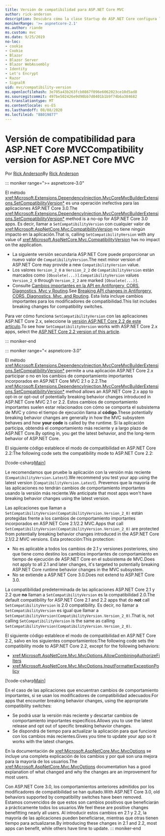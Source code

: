 ```yaml
---
title: Versión de compatibilidad para ASP.NET Core MVC
author: rick-anderson
description: Descubra cómo la clase Startup de ASP.NET Core configura los servicios y la canalización de solicitudes de la aplicación.
monikerRange: '>= aspnetcore-2.1'
ms.author: riande
ms.custom: mvc
ms.date: 9/25/2019
no-loc:
- cookie
- Cookie
- Blazor
- Blazor Server
- Blazor WebAssembly
- Identity
- Let's Encrypt
- Razor
- SignalR
uid: mvc/compatibility-version
ms.openlocfilehash: 3e705a43b263fcb0867f096e6062023ce10d5ad8
ms.sourcegitcommit: 497be502426e9d90bb7d0401b1b9f74b6a384682
ms.translationtype: MT
ms.contentlocale: es-ES
ms.lasthandoff: 08/08/2020
ms.locfileid: "88019877"
---
```

# <a name="compatibility-version-for-aspnet-core-mvc"></a><span data-ttu-id="815a7-103">Versión de compatibilidad para ASP.NET Core MVC</span><span class="sxs-lookup"><span data-stu-id="815a7-103">Compatibility version for ASP.NET Core MVC</span></span>

<span data-ttu-id="815a7-104">Por [Rick Anderson](https://twitter.com/RickAndMSFT)</span><span class="sxs-lookup"><span data-stu-id="815a7-104">By [Rick Anderson](https://twitter.com/RickAndMSFT)</span></span>

::: moniker range=">= aspnetcore-3.0"

<span data-ttu-id="815a7-105">El método <xref:Microsoft.Extensions.DependencyInjection.MvcCoreMvcBuilderExtensions.SetCompatibilityVersion*> es una operación inefectiva para las aplicaciones ASP.NET Core 3.0.</span><span class="sxs-lookup"><span data-stu-id="815a7-105">The <xref:Microsoft.Extensions.DependencyInjection.MvcCoreMvcBuilderExtensions.SetCompatibilityVersion*> method is a no-op for ASP.NET Core 3.0 apps.</span></span> <span data-ttu-id="815a7-106">Es decir, llamar a `SetCompatibilityVersion` con cualquier valor de <xref:Microsoft.AspNetCore.Mvc.CompatibilityVersion> no tiene ningún impacto en la aplicación.</span><span class="sxs-lookup"><span data-stu-id="815a7-106">That is, calling `SetCompatibilityVersion` with any value of <xref:Microsoft.AspNetCore.Mvc.CompatibilityVersion> has no impact on the application.</span></span>

* <span data-ttu-id="815a7-107">La siguiente versión secundaria ASP.NET Core puede proporcionar un nuevo valor de `CompatibilityVersion`.</span><span class="sxs-lookup"><span data-stu-id="815a7-107">The next minor version of ASP.NET Core may provide a new `CompatibilityVersion` value.</span></span>
* <span data-ttu-id="815a7-108">Los valores `Version_2_0` a `Version_2_2` de `CompatibilityVersion` están marcados como `[Obsolete(...)]`.</span><span class="sxs-lookup"><span data-stu-id="815a7-108">`CompatibilityVersion` values `Version_2_0` through `Version_2_2` are marked `[Obsolete(...)]`.</span></span>
* <span data-ttu-id="815a7-109">Consulte [Cambios importantes en la API en Antiforgery, CORS, Diagnostics, Mvc y Routing](https://github.com/aspnet/Announcements/issues/387).</span><span class="sxs-lookup"><span data-stu-id="815a7-109">See [Breaking API changes in Antiforgery, CORS, Diagnostics, Mvc, and Routing](https://github.com/aspnet/Announcements/issues/387).</span></span> <span data-ttu-id="815a7-110">Esta lista incluye cambios importantes para los modificadores de compatibilidad.</span><span class="sxs-lookup"><span data-stu-id="815a7-110">This list includes breaking changes for compatibility switches.</span></span>

<span data-ttu-id="815a7-111">Para ver cómo funciona `SetCompatibilityVersion` con las aplicaciones ASP.NET Core 2.x, seleccione la [versión ASP.NET Core 2.2 de este artículo](https://docs.microsoft.com/aspnet/core/mvc/compatibility-version?view=aspnetcore-2.2).</span><span class="sxs-lookup"><span data-stu-id="815a7-111">To see how `SetCompatibilityVersion` works with ASP.NET Core 2.x apps, select the [ASP.NET Core 2.2 version of this article](https://docs.microsoft.com/aspnet/core/mvc/compatibility-version?view=aspnetcore-2.2).</span></span>

::: moniker-end

::: moniker range="< aspnetcore-3.0"

<span data-ttu-id="815a7-112">El método <xref:Microsoft.Extensions.DependencyInjection.MvcCoreMvcBuilderExtensions.SetCompatibilityVersion*> permite a una aplicación ASP.NET Core 2.x participar o no en los cambios de comportamiento importantes incorporados en ASP.NET Core MVC 2.1 o 2.2.</span><span class="sxs-lookup"><span data-stu-id="815a7-112">The <xref:Microsoft.Extensions.DependencyInjection.MvcCoreMvcBuilderExtensions.SetCompatibilityVersion*> method allows an ASP.NET Core 2.x app to opt-in or opt-out of potentially breaking behavior changes introduced in ASP.NET Core MVC 2.1 or 2.2.</span></span> <span data-ttu-id="815a7-113">Estos cambios de comportamiento importantes suelen estar relacionados con cómo se comporta el subsistema de MVC y cómo el tiempo de ejecución llama al **código**.</span><span class="sxs-lookup"><span data-stu-id="815a7-113">These potentially breaking behavior changes are generally in how the MVC subsystem behaves and how **your code** is called by the runtime.</span></span> <span data-ttu-id="815a7-114">Si la aplicación participa, obtendrá el comportamiento más reciente y a largo plazo de ASP.NET Core.</span><span class="sxs-lookup"><span data-stu-id="815a7-114">By opting in, you get the latest behavior, and the long-term behavior of ASP.NET Core.</span></span>

<span data-ttu-id="815a7-115">El siguiente código establece el modo de compatibilidad en ASP.NET Core 2.2:</span><span class="sxs-lookup"><span data-stu-id="815a7-115">The following code sets the compatibility mode to ASP.NET Core 2.2:</span></span>

[!code-csharp[Main](compatibility-version/samples/2.x/CompatibilityVersionSample/Startup.cs?name=snippet1)]

<span data-ttu-id="815a7-116">Le recomendamos que pruebe la aplicación con la versión más reciente (`CompatibilityVersion.Latest`).</span><span class="sxs-lookup"><span data-stu-id="815a7-116">We recommend you test your app using the latest version (`CompatibilityVersion.Latest`).</span></span> <span data-ttu-id="815a7-117">Prevemos que la mayoría de las aplicaciones no tendrán cambios de comportamiento importantes usando la versión más reciente.</span><span class="sxs-lookup"><span data-stu-id="815a7-117">We anticipate that most apps won't have breaking behavior changes using the latest version.</span></span>

<span data-ttu-id="815a7-118">Las aplicaciones que llaman a `SetCompatibilityVersion(CompatibilityVersion.Version_2_0)` están protegidas frente a los cambios de comportamiento importantes incorporados en ASP.NET Core 2.1/2.2 MVC.</span><span class="sxs-lookup"><span data-stu-id="815a7-118">Apps that call `SetCompatibilityVersion(CompatibilityVersion.Version_2_0)` are protected from potentially breaking behavior changes introduced in the ASP.NET Core 2.1/2.2 MVC versions.</span></span> <span data-ttu-id="815a7-119">Esta protección:</span><span class="sxs-lookup"><span data-stu-id="815a7-119">This protection:</span></span>

* <span data-ttu-id="815a7-120">No es aplicable a todos los cambios de 2.1 y versiones posteriores, sino que tiene como destino los cambios importantes de comportamiento en tiempo de ejecución de ASP.NET Core en el subsistema de MVC.</span><span class="sxs-lookup"><span data-stu-id="815a7-120">Does not apply to all 2.1 and later changes, it's targeted to potentially breaking ASP.NET Core runtime behavior changes in the MVC subsystem.</span></span>
* <span data-ttu-id="815a7-121">No se extiende a ASP.NET Core 3.0.</span><span class="sxs-lookup"><span data-stu-id="815a7-121">Does not extend to ASP.NET Core 3.0.</span></span>

<span data-ttu-id="815a7-122">La compatibilidad predeterminada de las aplicaciones ASP.NET Core 2.1 y 2.2 que **no** llaman a `SetCompatibilityVersion` es la compatibilidad 2.0.</span><span class="sxs-lookup"><span data-stu-id="815a7-122">The default compatibility for ASP.NET Core 2.1 and 2.2 apps that do **not** call `SetCompatibilityVersion` is 2.0 compatibility.</span></span> <span data-ttu-id="815a7-123">Es decir, no llamar a `SetCompatibilityVersion` es igual que llamar a `SetCompatibilityVersion(CompatibilityVersion.Version_2_0)`.</span><span class="sxs-lookup"><span data-stu-id="815a7-123">That is, not calling `SetCompatibilityVersion` is the same as calling `SetCompatibilityVersion(CompatibilityVersion.Version_2_0)`.</span></span>

<span data-ttu-id="815a7-124">El siguiente código establece el modo de compatibilidad en ASP.NET Core 2.2, salvo en los siguientes comportamientos:</span><span class="sxs-lookup"><span data-stu-id="815a7-124">The following code sets the compatibility mode to ASP.NET Core 2.2, except for the following behaviors:</span></span>

* <xref:Microsoft.AspNetCore.Mvc.MvcOptions.AllowCombiningAuthorizeFilters>
* <xref:Microsoft.AspNetCore.Mvc.MvcOptions.InputFormatterExceptionPolicy>

[!code-csharp[Main](compatibility-version/samples/2.x/CompatibilityVersionSample/Startup2.cs?name=snippet1)]

<span data-ttu-id="815a7-125">En el caso de las aplicaciones que encuentran cambios de comportamiento importantes, si se usan los modificadores de compatibilidad adecuados:</span><span class="sxs-lookup"><span data-stu-id="815a7-125">For apps that encounter breaking behavior changes, using the appropriate compatibility switches:</span></span>

* <span data-ttu-id="815a7-126">Se podrá usar la versión más reciente y descartar cambios de comportamiento importantes específicos.</span><span class="sxs-lookup"><span data-stu-id="815a7-126">Allows you to use the latest release and opt out of specific breaking behavior changes.</span></span>
* <span data-ttu-id="815a7-127">Se dispondrá de tiempo para actualizar la aplicación para que funcione con los cambios más recientes.</span><span class="sxs-lookup"><span data-stu-id="815a7-127">Gives you time to update your app so it works with the latest changes.</span></span>

<span data-ttu-id="815a7-128">En la documentación de <xref:Microsoft.AspNetCore.Mvc.MvcOptions> se incluye una completa explicación de los cambios y por qué son una mejora para la mayoría de los usuarios.</span><span class="sxs-lookup"><span data-stu-id="815a7-128">The <xref:Microsoft.AspNetCore.Mvc.MvcOptions> documentation has a good explanation of what changed and why the changes are an improvement for most users.</span></span>

<span data-ttu-id="815a7-129">Con ASP.NET Core 3.0, los comportamientos anteriores admitidos por los modificadores de compatibilidad se han quitado.</span><span class="sxs-lookup"><span data-stu-id="815a7-129">With ASP.NET Core 3.0, old behaviors supported by compatibility switches have been removed.</span></span> <span data-ttu-id="815a7-130">Estamos convencidos de que estos son cambios positivos que beneficiarán a prácticamente todos los usuarios.</span><span class="sxs-lookup"><span data-stu-id="815a7-130">We feel these are positive changes benefitting nearly all users.</span></span> <span data-ttu-id="815a7-131">Al introducir estos cambios en 2.1 y 2.2, la mayoría de las aplicaciones pueden beneficiarse, mientras que otras tienen tiempo para actualizarse.</span><span class="sxs-lookup"><span data-stu-id="815a7-131">By introducing these changes in 2.1 and 2.2, most apps can benefit, while others have time to update.</span></span>
::: moniker-end
